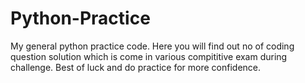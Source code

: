 # Python-Practice
My general python practice code.
Here you will find out no of coding question solution which is come in various compititive exam during challenge. 
Best of luck and do practice for more confidence. 
